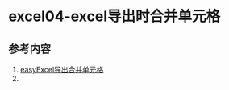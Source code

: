 # excel04-excel导出时合并单元格



## 参考内容

1. [easyExcel导出合并单元格](https://www.cnblogs.com/monianxd/p/16359369.html)
2. 